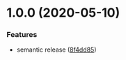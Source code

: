 # 1.0.0 (2020-05-10)


### Features

* semantic release ([8f4dd85](https://github.com/selmi-karim/react-native-builder/commit/8f4dd8558f02d8c5a44711849aea705a802269a1))
